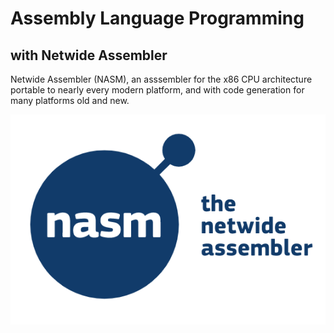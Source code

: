 # Assembly Language Programming

##  with Netwide Assembler

Netwide Assembler (NASM), an asssembler for the x86 CPU architecture portable to nearly every modern platform, and with code generation for many platforms old and new.

![NASM](netwide.png)
